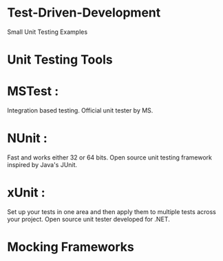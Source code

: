 # Test-Driven-Development
Small Unit Testing Examples

  # Unit Testing Tools
  
# MSTest : 
Integration based testing. Official unit tester by MS.

# NUnit :
Fast and works either 32 or 64 bits. Open source unit testing framework inspired by Java's JUnit.

# xUnit :
Set up your tests in one area and then apply them to multiple tests across your project. Open source unit tester developed for .NET.

#  Mocking Frameworks
